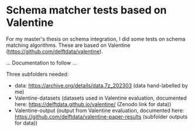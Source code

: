 # Schema matcher tests based on Valentine
For my master's thesis on schema integration, I did some tests on schema matching algorithms.
These are based on Valentine (https://github.com/delftdata/valentine).

... Documentation to follow ...

Three subfolders needed:
* data: https://archive.org/details/data.7z_202303 (data hand-labelled by me)
* Valentine-datasets (datasets used in Valentine evaluation, documented here: https://delftdata.github.io/valentine/ (Zenodo link for data))
* Valentine-output (output from Valentine evaluation, documented here: https://github.com/delftdata/valentine-paper-results (subfolder outputs for data))
